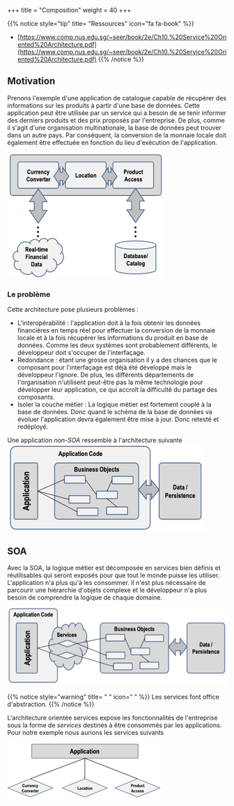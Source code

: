 +++
title = "Composition"
weight = 40
+++

{{% notice style="tip" title= "Ressources" icon="fa fa-book" %}}

- [https://www.comp.nus.edu.sg/~seer/book/2e/Ch10.%20Service%20Oriented%20Architecture.pdf](https://www.comp.nus.edu.sg/~seer/book/2e/Ch10.%20Service%20Oriented%20Architecture.pdf)
  {{% /notice %}}

## Motivation

Prenons l'exemple d'une application de catalogue capable de récupérer des informations sur les produits à partir d'une base de données. Cette application peut être utilisée par un service qui a besoin de se tenir informer des derniers produits et des prix proposés par l'entreprise. De plus, comme il s'agit d'une organisation multinationale, la base de données peut trouver dans un autre pays. Par conséquent, la conversion de la monnaie locale doit également être effectuée en fonction du lieu d'exécution de l'application.

![Alt text](images/example1.png)

### Le problème

Cette architecture pose plusieurs problèmes :

- L'interopérabilité : l'application doit à la fois obtenir les données financières en temps réel pour effectuer la conversion de la monnaie locale et à la fois récupérer les informations du produit en base de données. Comme les deux systèmes sont probablement différents, le développeur doit s'occuper de l'interfaçage.
- Redondance : étant une grosse organisation il y a des chances que le composant pour l'interfaçage est déjà été développé mais le développeur l'ignore. De plus, les différents départements de l'organisation n'utilisent peut-être pas la même technologie pour développer leur application, ce qui accroît la difficulté du partage des composants.
- Isoler la couche métier : La logique métier est fortement couplé à la base de données. Donc quand le schéma de la base de données va évoluer l'application devra également être mise à jour. Donc retesté et redéployé.

Une application _non-SOA_ ressemble à l'architecture suivante
![Alt text](images/sans_soa.png)

## SOA

Avec la SOA, la logique métier est décomposée en services bien définis et réutilisables qui seront exposés pour que tout le monde puisse les utiliser. L'application n'a plus qu'à les consommer. Il n'est plus nécessaire de parcourir une hiérarchie d'objets complexe et le développeur n'a plus besoin de comprendre la logique de chaque domaine.

![Alt text](images/soa.png)

{{% notice style="warning" title= " " icon=" " %}}
Les services font office d'abstraction.
{{% /notice %}}

L'architecture orientée services expose les fonctionnalités de l'entreprise sous la forme de _services_ destinés à être consommés par les applications. Pour notre exemple nous aurions les services suivants

![Alt text](images/soa2.png)
